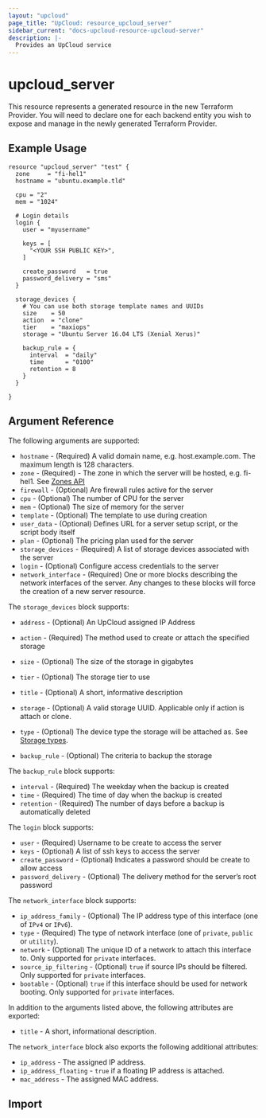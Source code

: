 ```yaml
---
layout: "upcloud"
page_title: "UpCloud: resource_upcloud_server"
sidebar_current: "docs-upcloud-resource-upcloud-server"
description: |-
  Provides an UpCloud service
---
```


# upcloud_server

This resource represents a generated resource in the new Terraform Provider.  You will need to declare one for each backend entity you wish to expose and manage in the newly generated Terraform Provider. 

## Example Usage

```hcl
resource "upcloud_server" "test" {
  zone     = "fi-hel1"
  hostname = "ubuntu.example.tld"

  cpu = "2"
  mem = "1024"

  # Login details
  login {
    user = "myusername"

    keys = [
      "<YOUR SSH PUBLIC KEY>",
    ]

    create_password   = true
    password_delivery = "sms"
  }

  storage_devices {
    # You can use both storage template names and UUIDs
    size    = 50
    action  = "clone"
    tier    = "maxiops"
    storage = "Ubuntu Server 16.04 LTS (Xenial Xerus)"

    backup_rule = {
      interval  = "daily"
      time      = "0100"
      retention = 8
    }
  }

}

```

## Argument Reference

The following arguments are supported:

* `hostname` - (Required) A valid domain name, e.g. host.example.com. The maximum length is 128 characters.
* `zone` - (Required) - The zone in which the server will be hosted, e.g. fi-hel1. See [Zones API](https://developers.upcloud.com/1.3/5-zones/)
* `firewall` - (Optional) Are firewall rules active for the server
* `cpu` - (Optional) The number of CPU for the server
* `mem` - (Optional) The size of memory for the server
* `template` - (Optional) The template to use during creation
* `user_data` - (Optional) Defines URL for a server setup script, or the script body itself
* `plan` - (Optional) The pricing plan used for the server
* `storage_devices` - (Required) A list of storage devices associated with the server
* `login` - (Optional) Configure access credentials to the server
* `network_interface` - (Required) One or more blocks describing the network interfaces of the server. Any changes to these blocks will force the creation of a new server resource.

The `storage_devices` block supports:

* `address` - (Optional) An UpCloud assigned IP Address
* `action` - (Required) The method used to create or attach the specified storage
* `size` - (Optional) The size of the storage in gigabytes
* `tier` - (Optional) The storage tier to use
* `title` - (Optional) A short, informative description
* `storage` - (Optional) A valid storage UUID. Applicable only if action is attach or clone.

* `type` - (Optional) The device type the storage will be attached as. See [Storage types](https://developers.upcloud.com/1.3/9-storages/).
* `backup_rule` - (Optional) The criteria to backup the storage

The `backup_rule` block supports:

* `interval` - (Required) The weekday when the backup is created
* `time` - (Required) The time of day when the backup is created
* `retention` - (Required) The number of days before a backup is automatically deleted

The `login` block supports:

* `user` - (Required) Username to be create to access the server
* `keys` - (Optional) A list of ssh keys to access the server
* `create_password` - (Optional) Indicates a password should be create to allow access
* `password_delivery` - (Optional) The delivery method for the server’s root password

The `network_interface` block supports:

* `ip_address_family` - (Optional) The IP address type of this interface (one of `IPv4` or `IPv6`).
* `type` - (Required) The type of network interface (one of `private`, `public` or `utility`).
* `network` - (Optional) The unique ID of a network to attach this interface to. Only supported for `private` interfaces.
* `source_ip_filtering` - (Optional) `true` if source IPs should be filtered. Only supported for `private` interfaces.
* `bootable` - (Optional) `true` if this interface should be used for network booting. Only supported for `private` interfaces.

In addition to the arguments listed above, the following attributes are exported:

* `title` - A short, informational description.

The `network_interface` block also exports the following additional attributes:

* `ip_address` - The assigned IP address.
* `ip_address_floating` - `true` if a floating IP address is attached.
* `mac_address` - The assigned MAC address.

## Import